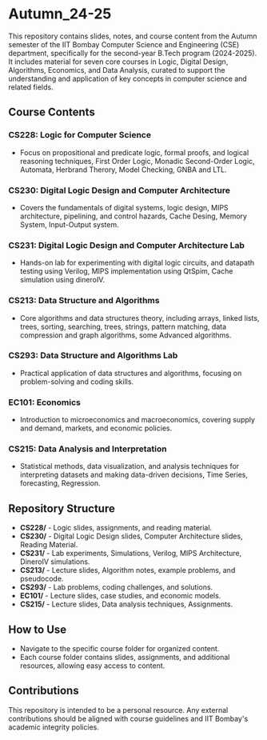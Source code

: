 # Autumn_24-25

This repository contains slides, notes, and course content from the Autumn semester of the IIT Bombay Computer Science and Engineering (CSE) department, specifically for the second-year B.Tech program (2024-2025). It includes material for seven core courses in Logic, Digital Design, Algorithms, Economics, and Data Analysis, curated to support the understanding and application of key concepts in computer science and related fields.

## Course Contents

### CS228: Logic for Computer Science
- Focus on propositional and predicate logic, formal proofs, and logical reasoning techniques, First Order Logic, Monadic Second-Order Logic, Automata, Herbrand Therory, Model Checking, GNBA and LTL.
  
### CS230: Digital Logic Design and Computer Architecture
- Covers the fundamentals of digital systems, logic design, MIPS architecture, pipelining, and control hazards, Cache Desing, Memory System, Input-Output system.

### CS231: Digital Logic Design and Computer Architecture Lab
- Hands-on lab for experimenting with digital logic circuits, and datapath testing using Verilog, MIPS implementation using QtSpim, Cache simulation using dineroIV.

### CS213: Data Structure and Algorithms
- Core algorithms and data structures theory, including arrays, linked lists, trees, sorting, searching, trees, strings, pattern matching, data compression and graph algorithms, some Advanced algorithms.

### CS293: Data Structure and Algorithms Lab
- Practical application of data structures and algorithms, focusing on problem-solving and coding skills.

### EC101: Economics
- Introduction to microeconomics and macroeconomics, covering supply and demand, markets, and economic policies.

### CS215: Data Analysis and Interpretation
- Statistical methods, data visualization, and analysis techniques for interpreting datasets and making data-driven decisions, Time Series, forecasting, Regression.

## Repository Structure
- **CS228/** - Logic slides, assignments, and reading material.
- **CS230/** - Digital Logic Design slides, Computer Architecture slides, Reading Material.
- **CS231/** - Lab experiments, Simulations, Verilog, MIPS Architecture, DineroIV simulations.
- **CS213/** - Lecture slides, Algorithm notes, example problems, and pseudocode.
- **CS293/** - Lab problems, coding challenges, and solutions.
- **EC101/** - Lecture slides, case studies, and economic models.
- **CS215/** - Lecture slides, Data analysis techniques, Assignments.

## How to Use
- Navigate to the specific course folder for organized content.
- Each course folder contains slides, assignments, and additional resources, allowing easy access to content.
  
## Contributions
This repository is intended to be a personal resource. Any external contributions should be aligned with course guidelines and IIT Bombay's academic integrity policies.
